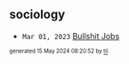 ## sociology


* <code>Mar 01, 2023</code> [Bullshit Jobs](2023-03-01T21-54-01-bullshit-jobs.md)

<sup><sub>generated 15 May 2024 08:20:52 by <a href='https://github.com/senorprogrammer/til'>til</a></sub></sup>
